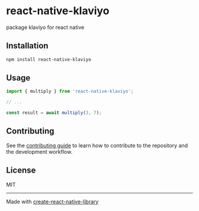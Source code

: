 # react-native-klaviyo

package klaviyo for react native

## Installation

```sh
npm install react-native-klaviyo
```

## Usage

```js
import { multiply } from 'react-native-klaviyo';

// ...

const result = await multiply(3, 7);
```

## Contributing

See the [contributing guide](CONTRIBUTING.md) to learn how to contribute to the repository and the development workflow.

## License

MIT

---

Made with [create-react-native-library](https://github.com/callstack/react-native-builder-bob)
